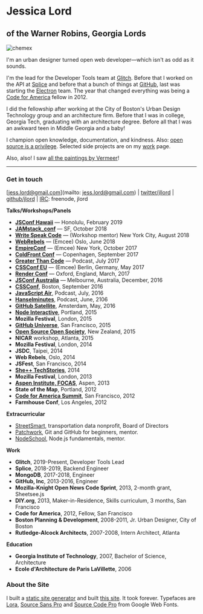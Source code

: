# Jessica Lord
## of the Warner Robins, Georgia Lords

![chemex](assets/chemex-round.png)

I'm an urban designer turned open web developer—which isn't as odd as it sounds.

I'm the lead for the Developer Tools team at [Glitch](https://glitch.com). Before that I worked on the API at [Splice](https://splice.com) and before that a bunch of things at [GitHub](https://github.com), last was starting the [Electron](https://electronjs.org) team. The year that changed everything was being a [Code for America](https://www.codeforamerica.org) fellow in 2012.

I did the fellowship after working at the City of Boston's Urban Design Technology group and an architecture firm. Before that I was in college, Georgia Tech, graduating with an architecture degree. Before all that I was an awkward teen in Middle Georgia and a baby!

I champion open knowledge, documentation, and kindness. Also: [open source is a privilege](/blog/osos-talk.html). Selected side projects are on my [work](/work.html) page.

Also, also! I saw [all the paintings by Vermeer](http://jlord.dev/vermeer/index.html)!

---

### Get in touch

[jess.lord@gmail.com](mailto: jess.lord@gmail.com) | [twitter/jllord](http://www.twitter.com/jllord) | [github/jlord](http://www.github.com/jlord) | [IRC](https://www.irccloud.com): freenode, jlord

**Talks/Workshops/Panels**

- [**JSConf Hawaii**](https://jsconfhi.com) — Honolulu, February 2019
- [**JAMstack_conf**](https://jamstackconf.com) — SF, October 2018
- [**Write Speak Code**](http://www.writespeakcode.com/2018/) — (Workshop mentor) New York City, August 2018
- [**WebRebels**](http://https://webrebels.org) — (Emcee) Oslo, June 2018
- [**EmpireConf**](http://2017.empireconf.org) — (Emcee) New York, October 2017
- [**ColdFront Conf**](https://www.youtube.com/watch?v=XWyIN7DUJOk) — Copenhagen, September 2017
- [**Greater Than Code**](https://www.greaterthancode.com/podcast/040-fck-it-and-be-nice) — Podcast, July 2017
- [**CSSConf EU**](http://2017.cssconf.eu) — (Emcee) Berlin, Germany, May 2017
- [**Render Conf**](http://2017.render-conf.com) — Oxford, England, March, 2017
- [**JSConf Australia**](http://2016.jsconfau.com/interviews/jessica-lord) — Melbourne, Australia, December, 2016
- [**CSSConf**](https://youtu.be/H6IDoraEpO0), Boston, September 2016
- [**JavaScript Air**](https://javascriptair.com/episodes/2016-07-06), Podcast, July, 2016
- [**Hanselminutes**](http://hanselminutes.com/534/creating-cross-platform-electron-apps-with-jessica-lord), Podcast, June, 2106
- [**GitHub Satellite**](https://www.youtube.com/watch?v=WVb2OD49pUA), Amsterdam, May, 2016
- [**Node Interactive**](https://www.youtube.com/watch?v=kdComTp7KsA), Portland, 2015
- **Mozilla Festival**, London, 2015
- [**GitHub Universe**](https://www.youtube.com/watch?v=_dkeD3OZ218), San Francisco, 2015
- [**Open Source Open Society**](https://www.youtube.com/watch?v=0kWix0Krc9c), New Zealand, 2015
- **NICAR** workshop, Atlanta, 2015
- **Mozilla Festival**, London, 2014
- **JSDC**, Taipei, 2014
- **Web Rebels**, Oslo, 2014
- **JSFest**, San Francisco, 2014
- [**She++ TechStories**](https://www.youtube.com/watch?v=eHOGE00ar4U), 2014
- **Mozilla Festival**, London, 2013
- [**Aspen Institute, FOCAS**](http://www.aspeninstitute.org/policy-work/communications-society/FOCAS2013), Aspen, 2013
- **State of the Map**, Portland, 2012
- [**Code for America Summit**](http://www.youtube.com/watch?v=Q76bKK229aM), San Francisco, 2012
- **Farmhouse Conf**, Los Angeles, 2012

**Extracurricular**
- [StreetSmart](http://welcome.thinkstreetsmart.org), transportation data nonprofit, Board of Directors
- [Patchwork](http://patchwork.github.io), Git and GitHub for beginners, mentor.
- [NodeSchool](http://www.nodeschool.io), Node.js fundamentals, mentor.

**Work**

- **Glitch**, 2019-Present, Developer Tools Lead
- **Splice**, 2018-2019, Backend Engineer
- **MongoDB**, 2017-2018, Engineer
- **GitHub, Inc**, 2013-2016, Engineer
- **Mozilla-Knight Open News Code Sprint**, 2013, 2-month grant, Sheetsee.js
- **DIY.org**, 2013, Maker-in-Residence, Skills curriculum, 3 months, San Francisco
- **Code for America**, 2012, Fellow, San Francisco
- **Boston Planning & Development**, 2008-2011, Jr. Urban Designer, City of Boston
- **Rutledge-Alcock Architects**, 2007-2008, Intern Architect, Atlanta

**Education**

- **Georgia Institute of Technology**, 2007, Bachelor of Science, Architecture
- **Ecole d'Architecture de Paris LaVillette**, 2006

### About the Site

I built a [static site generator](http://www.github.com/jlord/balrog) and built [this site](http://www.github.com/jlord/jlord.github.io). It took forever. Typefaces are [Lora](https://www.google.com/fonts/specimen/Lora), [Source Sans Pro](https://www.google.com/fonts/specimen/Source+Sans+Pro) and [Source Code Pro](http://www.google.com/fonts/specimen/Source+Code+Pro) from Google Web Fonts.
